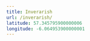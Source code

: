 ```yaml
---
title: Inverarish
url: /inverarish/
latitude: 57.345795900000006
longitude: -6.064953900000001
---
```

